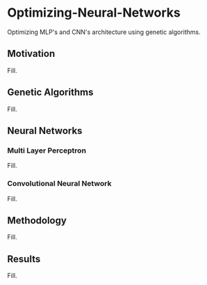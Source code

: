 # Optimizing-Neural-Networks
Optimizing MLP's and CNN's architecture using genetic algorithms.

## Motivation

Fill.

## Genetic Algorithms

Fill.

## Neural Networks

### Multi Layer Perceptron

Fill.

### Convolutional Neural Network

Fill.

## Methodology

Fill.

## Results

Fill.